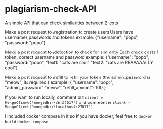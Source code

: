 # plagiarism-check-API
A simple API that can check similarities between 2 texts

Make a post request to /registration to create users
Users have usernames,passwords and tokens
example:
{"username": "popo",
"password: "popo"}

Make a post request to /detection to check for similarity
Each check costs 1 token, correct username and password
example:
{"username": "popo",
"password: "popo",
"text1: "cats are cool"
"text2: "cats are REAAAAALLY cool"}

Make a post request to /refill to refill your token (the admin_password is "meow", its required.)
example:
{
	"username":"popo",
	"admin_password":"meow",
	"refill_amount": 100
}

If you want to run locally, comment out 
`client = MongoClient('mongodb://db:27017')`
and comment in
`client = MongoClient('mongodb://localhost:27017')`

I included docker compose in it so If you have docker, feel free to 
`docker build`
`docker compose`